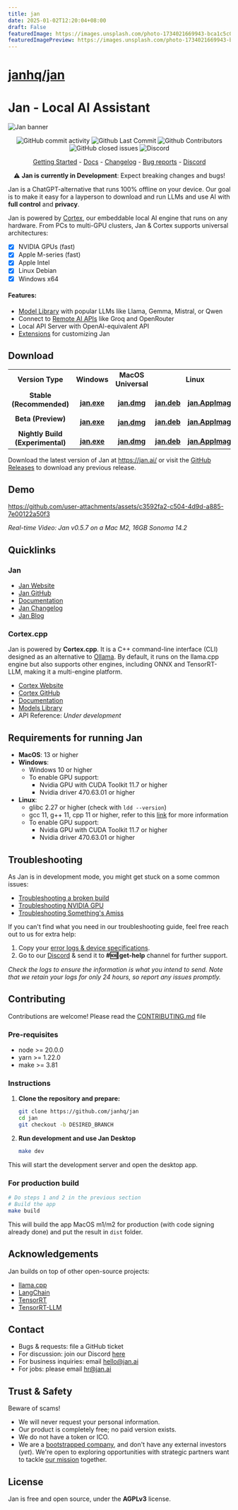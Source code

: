 ```yaml
---
title: jan
date: 2025-01-02T12:20:04+08:00
draft: False
featuredImage: https://images.unsplash.com/photo-1734021669943-bca1c5c00dcf?ixid=M3w0NjAwMjJ8MHwxfHJhbmRvbXx8fHx8fHx8fDE3MzU3OTE1NTZ8&ixlib=rb-4.0.3
featuredImagePreview: https://images.unsplash.com/photo-1734021669943-bca1c5c00dcf?ixid=M3w0NjAwMjJ8MHwxfHJhbmRvbXx8fHx8fHx8fDE3MzU3OTE1NTZ8&ixlib=rb-4.0.3
---
```


# [janhq/jan](https://github.com/janhq/jan)

# Jan - Local AI Assistant

![Jan banner](./JanBanner.png)

<p align="center">
  <!-- ALL-CONTRIBUTORS-BADGE:START - Do not remove or modify this section -->
  <img alt="GitHub commit activity" src="https://img.shields.io/github/commit-activity/m/janhq/jan"/>
  <img alt="Github Last Commit" src="https://img.shields.io/github/last-commit/janhq/jan"/>
  <img alt="Github Contributors" src="https://img.shields.io/github/contributors/janhq/jan"/>
  <img alt="GitHub closed issues" src="https://img.shields.io/github/issues-closed/janhq/jan"/>
  <img alt="Discord" src="https://img.shields.io/discord/1107178041848909847?label=discord"/>
</p>

<p align="center">
  <a href="https://jan.ai/docs/quickstart">Getting Started</a> 
  - <a href="https://jan.ai/docs">Docs</a> 
  - <a href="https://github.com/janhq/jan/releases">Changelog</a> 
  - <a href="https://github.com/janhq/jan/issues">Bug reports</a> 
  - <a href="https://discord.gg/AsJ8krTT3N">Discord</a>
</p>

<p align="center">
⚠️ <b> Jan is currently in Development</b>: Expect breaking changes and bugs!
</p>


Jan is a ChatGPT-alternative that runs 100% offline on your device. Our goal is to make it easy for a layperson to download and run LLMs and use AI with **full control** and **privacy**.

Jan is powered by [Cortex](https://github.com/janhq/cortex.cpp), our embeddable local AI engine that runs on any hardware.
From PCs to multi-GPU clusters, Jan & Cortex supports universal architectures:

- [x] NVIDIA GPUs (fast)
- [x] Apple M-series (fast)
- [x] Apple Intel
- [x] Linux Debian
- [x] Windows x64

#### Features:
- [Model Library](https://jan.ai/docs/models/manage-models#add-models) with popular LLMs like Llama, Gemma, Mistral, or Qwen 
- Connect to [Remote AI APIs](https://jan.ai/docs/remote-models/openai) like Groq and OpenRouter
- Local API Server with OpenAI-equivalent API
- [Extensions](https://jan.ai/docs/extensions) for customizing Jan

## Download

<table>
  <tr style="text-align:center">
    <td style="text-align:center"><b>Version Type</b></td>
    <td style="text-align:center"><b>Windows</b></td>
    <td style="text-align:center"><b>MacOS Universal</b></td>
    <td colspan="2" style="text-align:center"><b>Linux</b></td>
  </tr>
  <tr style="text-align:center">
    <td style="text-align:center"><b>Stable (Recommended)</b></td>
    <td style="text-align:center">
      <a href='https://app.jan.ai/download/latest/win-x64'>
        <img src='https://github.com/janhq/jan/blob/dev/docs/static/img/windows.png' style="height:14px; width: 14px" />
        <b>jan.exe</b>
      </a>
    </td>
    <td style="text-align:center">
      <a href='https://app.jan.ai/download/latest/mac-universal'>
        <img src='https://github.com/janhq/jan/blob/dev/docs/static/img/mac.png' style="height:15px; width: 15px" />
        <b>jan.dmg</b>
      </a>
    </td>
    <td style="text-align:center">
      <a href='https://app.jan.ai/download/latest/linux-amd64-deb'>
        <img src='https://github.com/janhq/jan/blob/dev/docs/static/img/linux.png' style="height:14px; width: 14px" />
        <b>jan.deb</b>
      </a>
    </td>
    <td style="text-align:center">
      <a href='https://app.jan.ai/download/latest/linux-amd64-appimage'>
        <img src='https://github.com/janhq/jan/blob/dev/docs/static/img/linux.png' style="height:14px; width: 14px" />
        <b>jan.AppImage</b>
      </a>
    </td>
  </tr>
  <tr style="text-align:center">
    <td style="text-align:center"><b>Beta (Preview)</b></td>
    <td style="text-align:center">
      <a href='https://app.jan.ai/download/beta/win-x64'>
        <img src='https://github.com/janhq/jan/blob/dev/docs/static/img/windows.png' style="height:14px; width: 14px" />
        <b>jan.exe</b>
      </a>
    </td>
    <td style="text-align:center">
      <a href='https://app.jan.ai/download/beta/mac-universal'>
        <img src='https://github.com/janhq/jan/blob/dev/docs/static/img/mac.png' style="height:15px; width: 15px" />
        <b>jan.dmg</b>
      </a>
    </td>
    <td style="text-align:center">
      <a href='https://app.jan.ai/download/beta/linux-amd64-deb'>
        <img src='https://github.com/janhq/jan/blob/dev/docs/static/img/linux.png' style="height:14px; width: 14px" />
        <b>jan.deb</b>
      </a>
    </td>
    <td style="text-align:center">
      <a href='https://app.jan.ai/download/beta/linux-amd64-appimage'>
        <img src='https://github.com/janhq/jan/blob/dev/docs/static/img/linux.png' style="height:14px; width: 14px" />
        <b>jan.AppImage</b>
      </a>
    </td>
  </tr>
  <tr style="text-align:center">
    <td style="text-align:center"><b>Nightly Build (Experimental)</b></td>
    <td style="text-align:center">
      <a href='https://app.jan.ai/download/nightly/win-x64'>
        <img src='https://github.com/janhq/jan/blob/dev/docs/static/img/windows.png' style="height:14px; width: 14px" />
        <b>jan.exe</b>
      </a>
    </td>
    <td style="text-align:center">
      <a href='https://app.jan.ai/download/nightly/mac-universal'>
        <img src='https://github.com/janhq/jan/blob/dev/docs/static/img/mac.png' style="height:15px; width: 15px" />
        <b>jan.dmg</b>
      </a>
    </td>
    <td style="text-align:center">
      <a href='https://app.jan.ai/download/nightly/linux-amd64-deb'>
        <img src='https://github.com/janhq/jan/blob/dev/docs/static/img/linux.png' style="height:14px; width: 14px" />
        <b>jan.deb</b>
      </a>
    </td>
    <td style="text-align:center">
      <a href='https://app.jan.ai/download/nightly/linux-amd64-appimage'>
        <img src='https://github.com/janhq/jan/blob/dev/docs/static/img/linux.png' style="height:14px; width: 14px" />
        <b>jan.AppImage</b>
      </a>
    </td>
  </tr>
</table>

Download the latest version of Jan at https://jan.ai/ or visit the [GitHub Releases](https://github.com/janhq/jan/releases) to download any previous release.

## Demo

https://github.com/user-attachments/assets/c3592fa2-c504-4d9d-a885-7e00122a50f3

*Real-time Video: Jan v0.5.7 on a Mac M2, 16GB Sonoma 14.2*

## Quicklinks

### Jan

- [Jan Website](https://jan.ai/)
- [Jan GitHub](https://github.com/janhq/jan)
- [Documentation](https://jan.ai/docs)
- [Jan Changelog](https://jan.ai/changelog)
- [Jan Blog](https://jan.ai/blog)

### Cortex.cpp
Jan is powered by **Cortex.cpp**. It is a C++ command-line interface (CLI) designed as an alternative to [Ollama](https://ollama.com/). By default, it runs on the llama.cpp engine but also supports other engines, including ONNX and TensorRT-LLM, making it a multi-engine platform.


- [Cortex Website](https://cortex.so/)
- [Cortex GitHub](https://github.com/janhq/cortex.cpp)
- [Documentation](https://cortex.so/docs/)
- [Models Library](https://cortex.so/models)
- API Reference: *Under development*
  
## Requirements for running Jan

- **MacOS**: 13 or higher
- **Windows**:
  - Windows 10 or higher
  - To enable GPU support:
    - Nvidia GPU with CUDA Toolkit 11.7 or higher
    - Nvidia driver 470.63.01 or higher
- **Linux**:
  - glibc 2.27 or higher (check with `ldd --version`)
  - gcc 11, g++ 11, cpp 11 or higher, refer to this [link](https://jan.ai/guides/troubleshooting/gpu-not-used/#specific-requirements-for-linux) for more information
  - To enable GPU support:
    - Nvidia GPU with CUDA Toolkit 11.7 or higher
    - Nvidia driver 470.63.01 or higher

## Troubleshooting

As Jan is in development mode, you might get stuck on a some common issues:
- [Troubleshooting a broken build](https://jan.ai/docs/troubleshooting#broken-build)
- [Troubleshooting NVIDIA GPU](https://jan.ai/docs/troubleshooting#troubleshooting-nvidia-gpu)
- [Troubleshooting Something's Amiss](https://jan.ai/docs/troubleshooting#somethings-amiss)


If you can't find what you need in our troubleshooting guide, feel free reach out to us for extra help:
1. Copy your [error logs & device specifications](https://jan.ai/docs/troubleshooting#how-to-get-error-logs).
2. Go to our [Discord](https://discord.com/invite/FTk2MvZwJH) & send it to **#🆘|get-help** channel for further support.

*Check the logs to ensure the information is what you intend to send. Note that we retain your logs for only 24 hours, so report any issues promptly.*
  

## Contributing

Contributions are welcome! Please read the [CONTRIBUTING.md](CONTRIBUTING.md) file

### Pre-requisites

- node >= 20.0.0
- yarn >= 1.22.0
- make >= 3.81

### Instructions

1. **Clone the repository and prepare:**

   ```bash
   git clone https://github.com/janhq/jan
   cd jan
   git checkout -b DESIRED_BRANCH
   ```

2. **Run development and use Jan Desktop**

   ```bash
   make dev
   ```

This will start the development server and open the desktop app.



### For production build

```bash
# Do steps 1 and 2 in the previous section
# Build the app
make build
```

This will build the app MacOS m1/m2 for production (with code signing already done) and put the result in `dist` folder.

## Acknowledgements

Jan builds on top of other open-source projects:

- [llama.cpp](https://github.com/ggerganov/llama.cpp)
- [LangChain](https://github.com/langchain-ai)
- [TensorRT](https://github.com/NVIDIA/TensorRT)
- [TensorRT-LLM](https://github.com/NVIDIA/TensorRT-LLM)

## Contact

- Bugs & requests: file a GitHub ticket
- For discussion: join our Discord [here](https://discord.gg/FTk2MvZwJH)
- For business inquiries: email hello@jan.ai 
- For jobs: please email hr@jan.ai

## Trust & Safety

Beware of scams!

- We will never request your personal information.
- Our product is completely free; no paid version exists.
- We do not have a token or ICO.
- We are a [bootstrapped company](https://en.wikipedia.org/wiki/Bootstrapping), and don't have any external investors (*yet*). We're open to exploring opportunities with strategic partners want to tackle [our mission](https://jan.ai/about#mission) together.

## License

Jan is free and open source, under the **AGPLv3** license.
